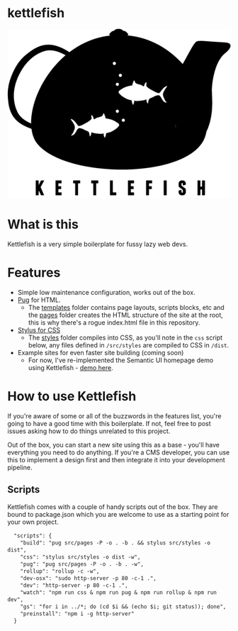 # kettlefish

![Kettlefish Logo](./src/lib/kettlefish.png)

# What is this

Kettlefish is a very simple boilerplate for fussy lazy web devs.

# Features
- Simple low maintenance configuration, works out of the box.
- [Pug](https://pugjs.org/) for HTML.
  - The [templates](/src/templates) folder contains page layouts, scripts blocks, etc and the [pages](/src/pages) folder creates the HTML structure of the site at the root, this is why there's a rogue index.html file in this repository. 
- [Stylus for CSS](http://stylus-lang.com/)
  - The [styles](/src/styles) folder compiles into CSS, as you'll note in the `css` script below, any files defined in `/src/styles` are compiled to CSS in `/dist`.
- Example sites for even faster site building (coming soon)
  - For now, I've re-implemented the Semantic UI homepage demo using Kettlefish - [demo here](http://htmlpreview.github.io/?https://github.com/paulbrzeski/kettlefish/blob/master/index.html).

# How to use Kettlefish
If you're aware of some or all of the buzzwords in the features list, you're going to have a good time with this boilerplate. If not, feel free to post issues asking how to do things unrelated to this project.

Out of the box, you can start a new site using this as a base - you'll have everything you need to do anything. If you're a CMS developer, you can use this to implement a design first and then integrate it into your development pipeline.

## Scripts
Kettlefish comes with a couple of handy scripts out of the box. They are bound to package.json which you are welcome to use as a starting point for your own project.
```
  "scripts": {
    "build": "pug src/pages -P -o . -b . && stylus src/styles -o dist",
    "css": "stylus src/styles -o dist -w",
    "pug": "pug src/pages -P -o . -b . -w",
    "rollup": "rollup -c -w",
    "dev-osx": "sudo http-server -p 80 -c-1 .",
    "dev": "http-server -p 80 -c-1 .",
    "watch": "npm run css & npm run pug & npm run rollup & npm run dev",
    "gs": "for i in ../*; do (cd $i && (echo $i; git status)); done",
    "preinstall": "npm i -g http-server"
  }
```